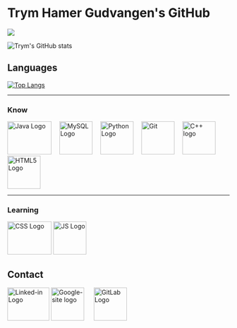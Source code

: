 # Trym Hamer Gudvangen's GitHub



![](https://komarev.com/ghpvc/?username=TrymNOHG&color=green)
<!-- Thanks to https://github.com/antonkomarev/github-profile-views-counter for creating the counter!-->


![Trym's GitHub stats](https://github-readme-stats-trymnohg.vercel.app/api?username=TrymNOHG&theme=dark&show_icons=true&count_private=true)
<!-- Thanks to https://github.com/anuraghazra/github-readme-stats for generating the stats!-->

## Languages


[![Top Langs](https://github-readme-stats-trymnohg.vercel.app/api/top-langs/?username=TrymNOHG&exclude_repo=VR-Go-Kart&hide=HLSL,ShaderLab&layout=compact&count_private=true)](https://github.com/TrymNOHG/github-readme-stats)

<hr>

### Know

<img src="https://external-content.duckduckgo.com/iu/?u=https%3A%2F%2Flogos-marques.com%2Fwp-content%2Fuploads%2F2021%2F03%2FJava-Logo.png&f=1&nofb=1&ipt=9dc72b5885b13f0aa2439f4027a7ba7c76c31c33dbe2c0d130d555bd411ba459&ipo=images" alt="Java Logo" width="100" height="75"/>&emsp;                     <img src="https://external-content.duckduckgo.com/iu/?u=https%3A%2F%2Fsqlbackupandftp.com%2Fblog%2Fwp-content%2Fuploads%2F2015%2F01%2Fmysql-logo_2800x2800_pixels1-1024x1024.png&f=1&nofb=1&ipt=71d24f727fb8bf7b19abf8860464c8b26c8aad412d7e654b16755288232289a0&ipo=images" alt="MySQL Logo" width="75" height="75"/>&emsp;                 <img src="https://external-content.duckduckgo.com/iu/?u=https%3A%2F%2Finsidehpc.com%2Fwp-content%2Fuploads%2F2016%2F01%2FPython-logo-notext.svg_.png&f=1&nofb=1&ipt=f366ca66bb3da21d1cd4791707773d7fa8a8db3df1f482d7c91d559fb9802622&ipo=images" alt="Python Logo" width="75" height="75"/>&emsp;             <img src="https://external-content.duckduckgo.com/iu/?u=https%3A%2F%2Fcdn.freebiesupply.com%2Flogos%2Flarge%2F2x%2Fgit-icon-logo-png-transparent.png&f=1&nofb=1&ipt=7d93c7f034340160309ee0e0c3d2f71cb78b59365a9369097addbd6b69abc5bc&ipo=images" alt="Git" width="75" height="75"/>&emsp;                     <img src="https://external-content.duckduckgo.com/iu/?u=https%3A%2F%2Flogonoid.com%2Fimages%2Fc-plus-plus-logo.png&f=1&nofb=1&ipt=12abb0fe75d988140b7f872eac26e3ea93e7a61650259c7b107cadf0434c3ed2&ipo=images" alt="C++ logo" width="75" height="75"/>&emsp;                       <img src="https://external-content.duckduckgo.com/iu/?u=https%3A%2F%2Flogos-download.com%2Fwp-content%2Fuploads%2F2017%2F07%2FHTML5_badge.png&f=1&nofb=1&ipt=b632bb53231fca2f56c110e1f2d46c59b30f6b0238e7b79d09ce1f9d3e4d2108&ipo=images" alt="HTML5 Logo" width="75" height="75"/><hr>

### Learning

<img src="https://external-content.duckduckgo.com/iu/?u=https%3A%2F%2F1000logos.net%2Fwp-content%2Fuploads%2F2020%2F09%2FCSS-Logo.png&f=1&nofb=1&ipt=d6af2dd17475cea2865d890b35287395885fe9cc2ad78ca5eb3a2b0817507f50&ipo=images" alt="CSS Logo" width="100" height="75" />                         <img src="https://external-content.duckduckgo.com/iu/?u=https%3A%2F%2Fwww.britefish.net%2Fwp-content%2Fuploads%2F2019%2F06%2Flogo-javascript-2-1024x1024.png&f=1&nofb=1&ipt=7a90f75219fbed996f7269275b9e6385e1fcbd94979cde5edf88b35799215ba9&ipo=images" alt="JS Logo" width="75" height="75"/>

## Contact

<link rel="stylesheet" href="./styles.css">

<!--  Linked-in Link-->
<a href="https://www.linkedin.com/in/trym-gudvangen/" target="_blank"><img src="https://external-content.duckduckgo.com/iu/?u=https%3A%2F%2F1.bp.blogspot.com%2F-onvhHUdW1Us%2FYI52e9j4eKI%2FAAAAAAAAE4c%2F6s9wzOpIDYcAo4YmTX1Qg51OlwMFmilFACLcBGAsYHQ%2Fs1600%2FLogo%252BLinkedin.png&f=1&nofb=1&ipt=2f2ab2aab222f462f8f2b3b5826cc1c0676b3d4ccc1a4790fbff815ba4b87c8a&ipo=images" alt="Linked-in Logo" width="95" height="75"/></a>                                                                               <!--  E-portfolio --><a href="https://sites.google.com/view/trymhamergudvangen" target="_blank"><img src="https://external-content.duckduckgo.com/iu/?u=https%3A%2F%2Fvignette.wikia.nocookie.net%2Flogopedia%2Fimages%2F9%2F9b%2FGoogle-Sites-Icon-2016.png%2Frevision%2Flatest%3Fcb%3D20170613191011&f=1&nofb=1&ipt=8d22a0836d46aca4edda4bba1f9911ad5fe7e049c0a2ff348b8d483884c94125&ipo=images" alt="Google-site logo" width="75" height="75"/></a> &emsp;                                                                                                                                       <!--  Gitlab--><a href="https://gitlab.stud.idi.ntnu.no/trymhg"><img src="https://external-content.duckduckgo.com/iu/?u=https%3A%2F%2Fwww.gillware.com%2Fwp-content%2Fuploads%2F2017%2F02%2Fgitlab-logo-square.png&f=1&nofb=1&ipt=425e90a3198b2a51f4c93600181614de6e4ea719ad90137615e61a190dba5d82&ipo=images" alt="GitLab Logo" width="75" height="75"/></a>

